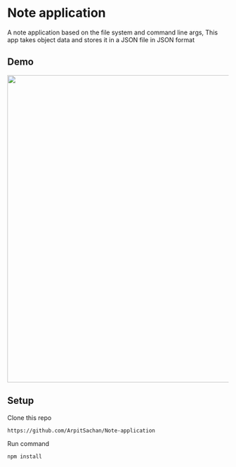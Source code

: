 # Note application
A note application based on the file system and command line args, This app takes object data and stores it in a JSON file in JSON format

## Demo
<img src="https://github.com/ArpitSachan/Note-application/blob/master/images/20200724_161325.gif" width="700">

## Setup

Clone this repo

```
https://github.com/ArpitSachan/Note-application
```
Run command

```
npm install
```
